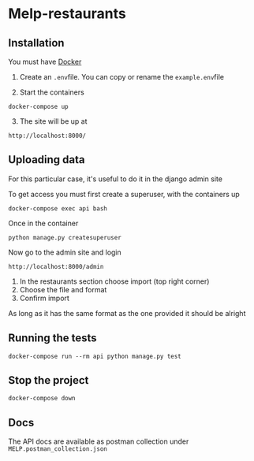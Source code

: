 
# Melp-restaurants
  

## Installation

You must have [Docker](https://www.docker-com/)

1.  Create an `.env`file. You can copy or rename the `example.env`file

2.  Start the containers
```
docker-compose up
```
3. The site will be up at
```
http://localhost:8000/
```
## Uploading data 
For this particular case, it's useful to do it in the django admin site

To get access you must first create a superuser, with the containers up
```
docker-compose exec api bash
```
Once in the container
```
python manage.py createsuperuser
```
Now go to the admin site and login
```
http://localhost:8000/admin
```
1. In the restaurants section choose import (top right corner)
2. Choose the file and format
3. Confirm import

As long as it has the same format as the one provided it should be alright

## Running the tests

```
docker-compose run --rm api python manage.py test
```

## Stop the project
```
docker-compose down
```

## Docs
The API docs are available as postman collection under `MELP.postman_collection.json`
